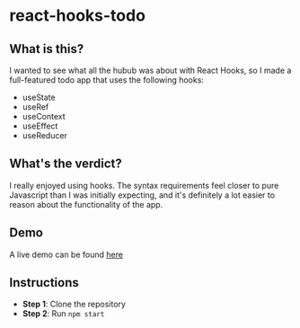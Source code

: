 # react-hooks-todo

## What is this?
I wanted to see what all the hubub was about with React Hooks, so I made a full-featured todo app that uses the following hooks:

- useState
- useRef
- useContext
- useEffect
- useReducer

## What's the verdict?
I really enjoyed using hooks. The syntax requirements feel closer to pure Javascript than I was initially expecting, and it's definitely a lot easier to reason about the functionality of the app.

## Demo
A live demo can be found [here](http://www.hookstodo.netlify.com)

## Instructions

- **Step 1**: Clone the repository
- **Step 2**: Run `npm start`
